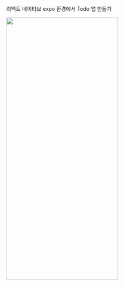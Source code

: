 리액트 네이티브 expo 환경에서 Todo 앱 만들기

<img src="https://github.com/parknari02/ReactNative-Study/assets/69587149/55a73e28-6f15-4518-b714-b9cba418dbdc" width="300" height="700"> 
